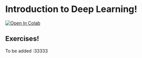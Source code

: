 # Introduction to Deep Learning!
[![Open In Colab](https://colab.research.google.com/assets/colab-badge.svg)](https://colab.research.google.com/github/aisutd/deep-learning-intro/blob/main/Inotebook.ipynb)

## Exercises! 
To be added :33333
